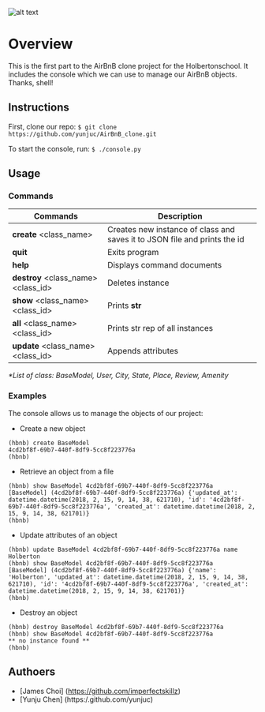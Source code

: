 ![alt text](https://news4c.com/wp-content/uploads/2017/11/Airbnb-Update.png)

# Overview

This is the first part to the AirBnB clone project for the Holbertonschool.
It includes the console which we can use to manage our AirBnB objects. Thanks, shell!

## Instructions

First, clone our repo:
`$ git clone https://github.com/yunjuc/AirBnB_clone.git`

To start the console, run:
`$ ./console.py`

## Usage

### Commands

Commands | Description 
---------|-------------
**create** <class_name>| Creates new instance of class and saves it to JSON file and prints the id 
**quit**| Exits program
**help**| Displays command documents
**destroy** <class_name> <class_id>| Deletes instance
**show** <class_name> <class_id> | Prints __str__
**all** <class_name> <class_id> | Prints str rep of all instances
**update** <class_name> <class_id> <key> <value> | Appends attributes

_*List of class: BaseModel, User, City, State, Place, Review, Amenity_

### Examples

The console allows us to manage the objects of our project:
* Create a new object
```
(hbnb) create BaseModel
4cd2bf8f-69b7-440f-8df9-5cc8f223776a
(hbnb)
```
* Retrieve an object from a file
```
(hbnb) show BaseModel 4cd2bf8f-69b7-440f-8df9-5cc8f223776a
[BaseModel] (4cd2bf8f-69b7-440f-8df9-5cc8f223776a) {'updated_at': datetime.datetime(2018, 2, 15, 9, 14, 38, 621710), 'id': '4cd2bf8f-69b7-440f-8df9-5cc8f223776a', 'created_at': datetime.datetime(2018, 2, 15, 9, 14, 38, 621701)}
(hbnb)
```
* Update attributes of an object
```
(hbnb) update BaseModel 4cd2bf8f-69b7-440f-8df9-5cc8f223776a name Holberton
(hbnb) show BaseModel 4cd2bf8f-69b7-440f-8df9-5cc8f223776a
[BaseModel] (4cd2bf8f-69b7-440f-8df9-5cc8f223776a) {'name': 'Holberton', 'updated_at': datetime.datetime(2018, 2, 15, 9, 14, 38, 621710), 'id': '4cd2bf8f-69b7-440f-8df9-5cc8f223776a', 'created_at': datetime.datetime(2018, 2, 15, 9, 14, 38, 621701)}
(hbnb)
```
* Destroy an object
```
(hbnb) destroy BaseModel 4cd2bf8f-69b7-440f-8df9-5cc8f223776a
(hbnb) show BaseModel 4cd2bf8f-69b7-440f-8df9-5cc8f223776a
** no instance found **
(hbnb)
```

## Authoers  
* [James Choi] (https://github.com/imperfectskillz)  
* [Yunju Chen] (https:/.github.com/yunjuc)
